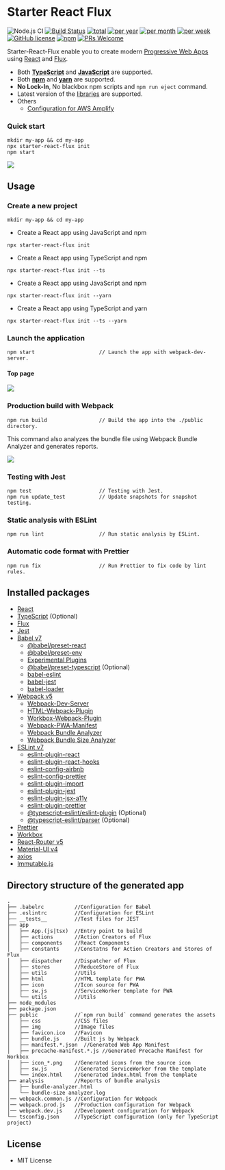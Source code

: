 # Starter React Flux

![Node.js CI](https://github.com/SokichiFujita/starter-react-flux/workflows/Node.js%20CI/badge.svg?branch=master)
[![Build Status](https://travis-ci.org/SokichiFujita/starter-react-flux.svg?branch=master)](https://travis-ci.org/SokichiFujita/starter-react-flux)
[![total](https://img.shields.io/npm/dt/starter-react-flux.svg)](https://www.npmjs.com/package/starter-react-flux)
[![per year](https://img.shields.io/npm/dy/starter-react-flux.svg)](https://www.npmjs.com/package/starter-react-flux)
[![per month](https://img.shields.io/npm/dm/starter-react-flux.svg)](https://www.npmjs.com/package/starter-react-flux)
[![per week](https://img.shields.io/npm/dw/starter-react-flux.svg)](https://www.npmjs.com/package/starter-react-flux)
[![GitHub license](https://img.shields.io/badge/license-MIT-blue.svg)](https://github.com/SokichiFujita/starter-react-flux/blob/master/LICENSE)
[![npm](https://img.shields.io/npm/v/starter-react-flux.svg)](https://www.npmjs.com/package/starter-react-flux)
[![PRs Welcome](https://img.shields.io/badge/PRs-welcome-brightgreen.svg)](https://github.com/SokichiFujita/starter-react-flux/blob/master/README.md)

Starter-React-Flux enable you to create modern [Progressive Web Apps](https://developers.google.com/web/progressive-web-apps/) using [React](https://reactjs.org/) and [Flux](https://facebook.github.io/flux/).

- Both **[TypeScript](https://www.typescriptlang.org)** and **[JavaScript](https://developer.mozilla.org/docs/Web/JavaScript)** are supported.
- Both **[npm](https://www.npmjs.com)** and **[yarn](https://yarnpkg.com)** are supported.
- **No Lock-In**, No blackbox npm scripts and `npm run eject` command.
- Latest version of the [libraries](https://github.com/SokichiFujita/starter-react-flux#installed-packages) are supported.
- Others
  - [Configuration for AWS Amplify](https://github.com/SokichiFujita/starter-react-flux/wiki/AWS-Amplify)

### Quick start

```
mkdir my-app && cd my-app
npx starter-react-flux init
npm start
```

![](./images/app1.png)

## Usage

### Create a new project

```
mkdir my-app && cd my-app
```

- Create a React app using JavaScript and npm

```
npx starter-react-flux init 
```

- Create a React app using TypeScript and npm

```
npx starter-react-flux init --ts
```

- Create a React app using JavaScript and npm

```
npx starter-react-flux init --yarn
```

- Create a React app using TypeScript and yarn

```
npx starter-react-flux init --ts --yarn
```

### Launch the application

```
npm start                     // Launch the app with webpack-dev-server.
```

#### Top page

![](./images/app1.png)

### Production build with Webpack

```
npm run build                 // Build the app into the ./public directory.
```

This command also analyzes the bundle file using Webpack Bundle Analyzer and generates reports.

![](./images/webpack-bundle-analyzer.png)

### Testing with Jest

```
npm test                      // Testing with Jest.
npm run update_test           // Update snapshots for snapshot testing.
```

### Static analysis with ESLint

```
npm run lint                  // Run static analysis by ESLint.
```

### Automatic code format with Prettier

```
npm run fix                   // Run Prettier to fix code by lint rules.
```

## Installed packages

* [React](http://facebook.github.io/react/)
* [TypeScript](https://www.typescriptlang.org) (Optional)
* [Flux](https://facebook.github.io/flux/)
* [Jest](https://facebook.github.io/jest/)
* [Babel v7](https://babeljs.io)
  * [@babel/preset-react](http://babeljs.io/docs/plugins/preset-react/)
  * [@babel/preset-env](https://babeljs.io/docs/plugins/preset-env/)
  * [Experimental Plugins](https://babeljs.io/docs/en/plugins#experimental)
  * [@babel/preset-typescript](https://babeljs.io/docs/en/babel-preset-typescript/) (Optional) 
  * [babel-eslint](https://github.com/babel/babel-eslint)
  * [babel-jest](https://jestjs.io)
  * [babel-loader](https://github.com/babel/babel-loader)
* [Webpack v5](https://webpack.js.org)
  * [Webpack-Dev-Server](https://webpack.github.io/docs/webpack-dev-server.html)
  * [HTML-Webpack-Plugin](https://github.com/jantimon/html-webpack-plugin)
  * [Workbox-Webpack-Plugin](https://developers.google.com/web/tools/workbox/modules/workbox-webpack-plugin)
  * [Webpack-PWA-Manifest](https://github.com/arthurbergmz/webpack-pwa-manifest)
  * [Webpack Bundle Analyzer](https://github.com/webpack-contrib/webpack-bundle-analyzer)
  * [Webpack Bundle Size Analyzer](https://github.com/robertknight/webpack-bundle-size-analyzer)
* [ESLint v7](http://eslint.org)
  * [eslint-plugin-react](https://github.com/yannickcr/eslint-plugin-react)
  * [eslint-plugin-react-hooks](https://www.npmjs.com/package/eslint-plugin-react-hooks)
  * [eslint-config-airbnb](https://github.com/airbnb/javascript/tree/master/packages/eslint-config-airbnb)
  * [eslint-config-prettier](https://github.com/prettier/eslint-config-prettier)
  * [eslint-plugin-import](https://github.com/benmosher/eslint-plugin-import)
  * [eslint-plugin-jest](https://github.com/jest-community/eslint-plugin-jest)
  * [eslint-plugin-jsx-a11y](https://github.com/evcohen/eslint-plugin-jsx-a11y)
  * [eslint-plugin-prettier](https://github.com/prettier/eslint-plugin-prettier)
  * [@typescript-eslint/eslint-plugin](https://github.com/typescript-eslint/typescript-eslint) (Optional)
  * [@typescript-eslint/parser](https://github.com/typescript-eslint/typescript-eslint) (Optional)
* [Prettier](https://prettier.io)
* [Workbox](https://developers.google.com/web/tools/workbox/)
* [React-Router v5](https://reacttraining.com/react-router/)
* [Material-UI v4](http://www.material-ui.com)
* [axios](https://github.com/mzabriskie/axios)
* [Immutable.js](https://facebook.github.io/immutable-js/)


## Directory structure of the generated app

```
.
├── .babelrc          //Configuration for Babel
├── .eslintrc         //Configuration for ESLint
├── __tests__         //Test files for JEST
├── app
│   ├── App.(js|tsx)  //Entry point to build
│   ├── actions       //Action Creators of Flux
│   ├── components    //React Components
│   ├── constants     //Constatns for Action Creators and Stores of Flux
│   ├── dispatcher    //Dispatcher of Flux
│   ├── stores        //ReduceStore of Flux
│   ├── utils         //Utils
│   ├── html          //HTML template for PWA
│   ├── icon          //Icon source for PWA
│   ├── sw.js         //ServiceWorker template for PWA
│   └── utils         //Utils
├── node_modules
├── package.json
├── public            //`npm run build` command generates the assets
│   ├── css           //CSS files
│   ├── img           //Image files
│   ├── favicon.ico   //Favicon
│   ├── bundle.js     //Built js by Webpack
│   ├── manifest.*.json  //Generated Web App Manifest
│   ├── precache-manifest.*.js //Generated Precache Manifest for Workbox
│   ├── icon_*.png    //Generated icons from the source icon
│   ├── sw.js         //Generated ServiceWorker from the template
│   └── index.html    //Generated index.html from the template
├── analysis          //Reports of bundle analysis
│   ├── bundle-analyzer.html
│   └── bundle-size analyzer.log
│── webpack.common.js //Configuration for Webpack
│── webpack.prod.js   //Production configuration for Webpack
│── webpack.dev.js    //Development configuration for Webpack
└── tsconfig.json     //TypeScript configuration (only for TypeScript project)
```


## License

* MIT License
